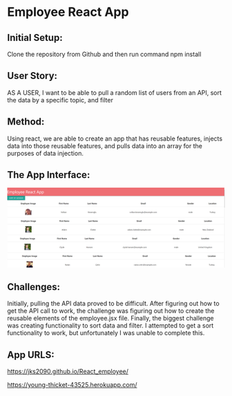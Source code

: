# Employee React App


## Initial Setup:
Clone the repository from Github and then run command npm install 

## User Story: 
AS A USER,
I want to be able to pull a random list of users from an API, sort the data by a specific topic, and filter


## Method:
Using react, we are able to create an app that has reusable features, injects data into those reusable features, and pulls data into an array for the purposes of data injection.

## The App Interface:
![Online Demonstration](Screenshot_3.png)

## Challenges:
Initially, pulling the API data proved to be difficult. After figuring out how to get the API call to work, the challenge was figuring out how to create the reusable elements of the employee.jsx file. Finally, the biggest challenge was creating functionality to sort data and filter. I attempted to get a sort functionality to work, but unfortunately I was unable to complete this. 

## App URLS:

https://jks2090.github.io/React_employee/

https://young-thicket-43525.herokuapp.com/